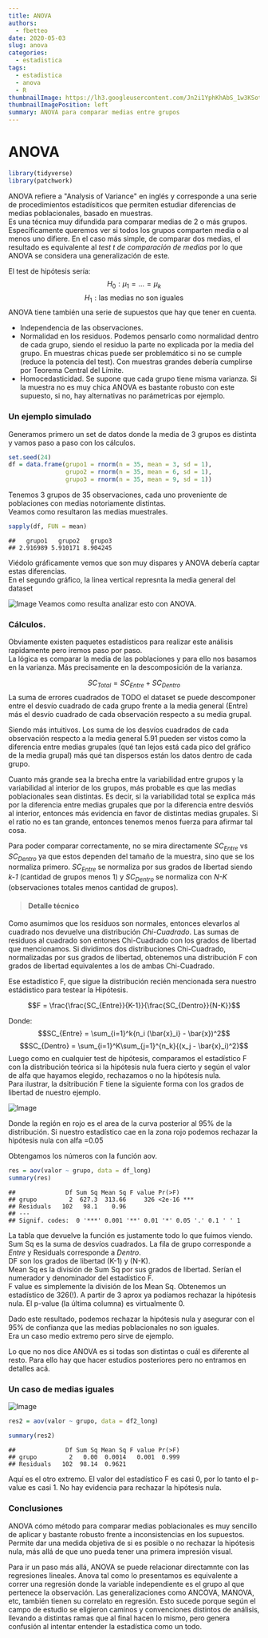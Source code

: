 ```yaml
---
title: ANOVA
authors:
  - fbetteo 
date: 2020-05-03
slug: anova
categories:
  - estadistica
tags:
  - estadistica
  - anova
  - R
thumbnailImage: https://lh3.googleusercontent.com/Jn2i1YphKhAbS_1w3KSotp7L0BZA3GguSSAEUCCyH9V4g2PtunCuoE0GlY-PkdrsLERb08KiSsNvIMPqpQ=w260-h173-rw
thumbnailImagePosition: left
summary: ANOVA para comparar medias entre grupos
---
```


# ANOVA

```r
library(tidyverse)
library(patchwork)
```

ANOVA refiere a "Analysis of Variance" en inglés y corresponde a una serie de procedimientos estadísiticos que permiten estudiar diferencias de medias poblacionales, basado en muestras.   
Es una técnica muy difundida para comparar medias de 2 o más grupos. Específicamente queremos ver
si todos los grupos comparten media o al menos uno difiere. En el caso más simple, de comparar dos medias, el resultado es equivalente al *test t de comparación de medias*  por lo que ANOVA se considera una generalización de este.

El test de hipótesis sería:
$$H_0: \mu_1 = ... = \mu_k$$
$$H_1: \text{las medias no son iguales}$$
ANOVA tiene también una serie de supuestos que hay que tener en cuenta.  

* Independencia de las observaciones.
* Normalidad en los residuos. Podemos pensarlo como normalidad dentro de cada grupo, siendo el residuo la parte no explicada por la media del grupo. En muestras chicas puede ser problemático si no se cumple (reduce la potencia del test). Con muestras grandes debería cumplirse por Teorema Central del Límite.
* Homocedasticidad. Se supone que cada grupo tiene misma varianza. Si la muestra no es muy chica ANOVA es bastante robusto con este supuesto, si no, hay alternativas no parámetricas por ejemplo.

### Un ejemplo simulado

Generamos primero un set de datos donde la media de 3 grupos es distinta y vamos paso a paso con los cálculos.

```r
set.seed(24)
df = data.frame(grupo1 = rnorm(n = 35, mean = 3, sd = 1),
                grupo2 = rnorm(n = 35, mean = 6, sd = 1),
                grupo3 = rnorm(n = 35, mean = 9, sd = 1))
```

Tenemos 3 grupos de 35 observaciones, cada uno proveniente de poblaciones con medias notoriamente distintas.  
Veamos como resultaron las medias muestrales.


```r
sapply(df, FUN = mean)
```

```
##   grupo1   grupo2   grupo3 
## 2.916989 5.910171 8.904245
```

Viédolo gráficamente vemos que son muy dispares y ANOVA debería captar estas diferencias.  
En el segundo gráfico, la linea vertical represnta la media general del dataset



![Image](./img/2020-05-03-anova-unnamed-chunk-5-1.png)
Veamos como resulta analizar esto con ANOVA.  

### Cálculos.

Obviamente existen paquetes estadísticos para realizar este análisis rapidamente pero iremos paso por paso.  
La lógica es comparar la media de las poblaciones y para ello nos basamos en la varianza. Más precisamente en la descomposición de la varianza.

$$SC_{Total} = SC_{Entre} +  SC_{Dentro}$$
La suma de errores cuadrados de TODO el dataset se puede descomponer entre el desvío cuadrado de cada grupo frente a la media general (Entre) más el desvío cuadrado de cada observación respecto a su media grupal.

Siendo más intuitivos. Los suma de los desvíos cuadrados de cada observación respecto a la media general 5.91 pueden ser vistos como la diferencia entre medias grupales (qué tan lejos está cada pico del gráfico de la media grupal) más qué tan dispersos están los datos dentro de cada grupo.  

Cuanto más grande sea la brecha entre la variabilidad entre grupos y la variabilidad al interior de los grupos, más probable es que las medias poblacionales sean distintas. Es decir, si la variabilidad total se explica más por la diferencia entre medias grupales que por la diferencia entre desviós al interior, entonces más evidencia en favor de distintas medias grupales. Si el ratio no es tan grande, entonces tenemos menos fuerza para afirmar tal cosa.

Para poder comparar correctamente, no se mira directamente $SC_{Entre}$ vs $SC_{Dentro}$ ya que estos dependen del tamaño de la muestra, sino que se los normaliza primero.  $SC_{Entre}$ se normaliza por sus grados de libertad siendo *k-1* (cantidad de grupos menos 1) y  $SC_{Dentro}$ se normaliza con *N-K* (observaciones totales menos cantidad de grupos).

>#### Detalle técnico
Como asumimos que los residuos son normales, entonces elevarlos al cuadrado nos devuelve una distribución *Chi-Cuadrado*. Las sumas de residuos al cuadrado son entones Chi-Cuadrado con los grados de libertad que mencionamos.
Si dividimos dos distribuciones Chi-Cuadrado, normalizadas por sus grados de libertad, obtenemos una distribución F con grados de libertad equivalentes a los de ambas Chi-Cuadrado.

Ese estadístico F, que sigue la distribución recién mencionada sera nuestro estádistico para testear la Hipótesis.

$$F = \frac{\frac{SC_{Entre}}{K-1}}{\frac{SC_{Dentro}}{N-K}}$$

Donde:
$$SC_{Entre} = \sum_{i=1}^k{n_i (\bar{x}_i} - \bar{x})^2$$
$$SC_{Dentro} = \sum_{i=1}^K\sum_{j=1}^{n_k}{(x_j - \bar{x}_i)^2}$$
Luego como en cualquier test de hipótesis, comparamos el estadístico F con la distribución teórica si la hipótesis nula fuera cierto y según el valor de alfa que hayamos elegido, rechazamos o no la hipótesis nula.  
Para ilustrar, la dsitribución F tiene la siguiente forma con los grados de libertad de nuestro ejemplo.

![Image](./img/2020-05-03-anova-unnamed-chunk-6-1.png)

Donde la región en rojo es el area de la curva posterior al 95% de la distribución. Si nuestro estadístico cae en la zona rojo podemos rechazar la hipótesis nula con alfa =0.05

Obtengamos los números con la función aov.

```r
res = aov(valor ~ grupo, data = df_long)
summary(res)
```

```
##              Df Sum Sq Mean Sq F value Pr(>F)    
## grupo         2  627.3  313.66     326 <2e-16 ***
## Residuals   102   98.1    0.96                   
## ---
## Signif. codes:  0 '***' 0.001 '**' 0.01 '*' 0.05 '.' 0.1 ' ' 1
```

La tabla que devuelve la función es justamente todo lo que fuimos viendo.  
Sum Sq es la suma de desvíos cuadrados. La fila de grupo corresponde a *Entre* y Residuals corresponde a *Dentro*.  
DF son los grados de libertad (K-1) y (N-K).  
Mean Sq es la división de Sum Sq por sus grados de libertad. Serían el numerador y denominador del estadístico F.  
F value es simplemente la división de los Mean Sq. Obtenemos un estadístico de 326(!). A partir de 3 aprox ya podíamos rechazar la hipótesis nula. El p-value (la última columna) es virtualmente 0.

Dado este resultado, podemos rechazar la hipótesis nula y asegurar con el 95% de confianza que las medias poblacionales no son iguales.  
Era un caso medio extremo pero sirve de ejemplo.

Lo que no nos dice ANOVA es si todas son distintas o cuál es diferente al resto. Para ello hay que hacer estudios posteriores pero no entramos en detalles acá.

### Un caso de medias iguales




![Image](./img/2020-05-03-anova-unnamed-chunk-10-1.png)



```r
res2 = aov(valor ~ grupo, data = df2_long)

summary(res2)
```

```
##              Df Sum Sq Mean Sq F value Pr(>F)
## grupo         2   0.00  0.0014   0.001  0.999
## Residuals   102  98.14  0.9621
```

Aquí es el otro extremo. El valor del estadístico F es casi 0, por lo tanto el p-value es casi 1. No hay evidencia para rechazar la hipótesis nula.

### Conclusiones

ANOVA cómo método para comparar medias poblacionales es muy sencillo de aplicar y bastante robusto frente a inconsistencias en los supuestos. Permite dar una medida objetiva de si es posible o no rechazar la hipótesis nula, más allá de que uno pueda tener una primera impresión visual.

Para ir un paso más allá, ANOVA se puede relacionar directamnte con las regresiones lineales. Anova tal como lo presentamos es equivalente a correr una regresión donde la variable independiente es el grupo al que pertenece la observación. Las generalizaciones como ANCOVA, MANOVA, etc, también tienen su correlato en regresión. Esto sucede porque según el campo de estudio se eligieron caminos y convenciones distintos de análisis, llevando a distintas ramas que al final hacen lo mismo, pero genera confusión al intentar entender la estadística como un todo.
